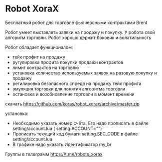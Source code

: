 # Robot XoraX
Бесплатный робот для торговле фьючерсными контрактами Brent

Робот умеет выставлять заявки на продажу и покупку. У робота свой алгоритм торговли. 
Робот хорошо держит боковик и волатильность

Робот обладает функционалом:
- тейк профит на продажу
- ругулировка профита покупки продажи контрактов
- лимит контрактов на торговлю
- установка количество используемых заявок на разовую покупку и продажу
- регилировка безопасного спреда на продажу тейк профита
- эмуляция торговки для понятия алгоритма торговли
- остановка и возобновление торговли в момент времени

скачать https://github.com/koras/robot_xorax/archive/master.zip 

установка:
- Необходимо указать номер счёта. Его надо прописать в файле setting/account.lua  ( setting.ACCOUNT="")
- Прописать  текущий код бумаги setting.SEC_CODE в файле setting/account.lua 
- В графике надо указать Идентификатор my_br


Группы в телеграмм https://t.me/robots_xorax
